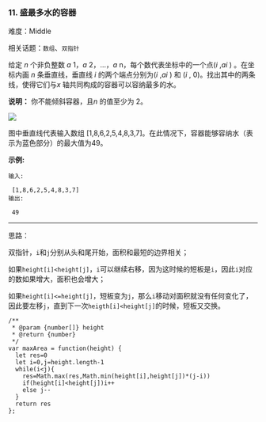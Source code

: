 ### 11. 盛最多水的容器

难度：Middle

相关话题：`数组`、`双指针`

给定 *n*  个非负整数 *a* 1，*a* 2，...，*a* n，每个数代表坐标中的一个点(*i* ,*ai* ) 。在坐标内画 *n*  条垂直线，垂直线 *i* 的两个端点分别为(*i* ,*ai* ) 和 (*i* , 0)。找出其中的两条线，使得它们与*x* 轴共同构成的容器可以容纳最多的水。



**说明：** 你不能倾斜容器，且*n* 的值至少为 2。



![](https://aliyun-lc-upload.oss-cn-hangzhou.aliyuncs.com/aliyun-lc-upload/uploads/2018/07/25/question_11.jpg)




图中垂直线代表输入数组 [1,8,6,2,5,4,8,3,7]。在此情况下，容器能够容纳水（表示为蓝色部分）的最大值为49。







**示例:** 





```
输入:

 [1,8,6,2,5,4,8,3,7]
输出:

 49
```



-----

思路：

双指针，`i`和`j`分别从头和尾开始，面积和最短的边界相关；

如果`height[i]<height[j]`，`i`可以继续右移，因为这时候的短板是`i`，因此`i`对应的数如果增大，面积也会增大；

如果`height[i]<=height[j]`，短板变为`j`，那么`i`移动对面积就没有任何变化了，因此要左移`j`，直到下一次`heigth[i]<height[j]`的时候，短板又交换。


```
/**
 * @param {number[]} height
 * @return {number}
 */
var maxArea = function(height) { 
  let res=0
  let i=0,j=height.length-1
  while(i<j){
    res=Math.max(res,Math.min(height[i],height[j])*(j-i))
    if(height[i]<height[j])i++
    else j--
  }
  return res
};



```

